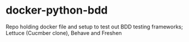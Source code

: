 docker-python-bdd
=================

Repo holding docker file and setup to test out BDD testing frameworks; Lettuce (Cucmber clone), Behave and Freshen
